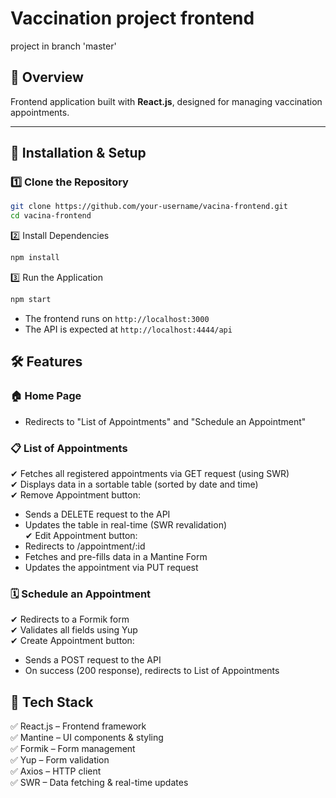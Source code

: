 # Vaccination project frontend

project in branch 'master'

## 📌 Overview  
Frontend application built with **React.js**, designed for managing vaccination appointments.

---

## 🚀 Installation & Setup  

### 1️⃣ Clone the Repository  
```sh
git clone https://github.com/your-username/vacina-frontend.git
cd vacina-frontend
```

2️⃣ Install Dependencies
```sh
npm install
```

3️⃣ Run the Application
```sh
npm start
```
- The frontend runs on `http://localhost:3000`
- The API is expected at `http://localhost:4444/api`

## 🛠 Features
### 🏠 Home Page
- Redirects to "List of Appointments" and "Schedule an Appointment"

### 📋 List of Appointments
✔ Fetches all registered appointments via GET request (using SWR)  
✔ Displays data in a sortable table (sorted by date and time)  
✔ Remove Appointment button:  
- Sends a DELETE request to the API
- Updates the table in real-time (SWR revalidation)  
✔ Edit Appointment button:
- Redirects to /appointment/:id
- Fetches and pre-fills data in a Mantine Form
- Updates the appointment via PUT request

### 🗓️ Schedule an Appointment
✔ Redirects to a Formik form  
✔ Validates all fields using Yup  
✔ Create Appointment button:  
- Sends a POST request to the API
- On success (200 response), redirects to List of Appointments

## 🎨 Tech Stack
✅ React.js – Frontend framework  
✅ Mantine – UI components & styling  
✅ Formik – Form management  
✅ Yup – Form validation  
✅ Axios – HTTP client  
✅ SWR – Data fetching & real-time updates  
